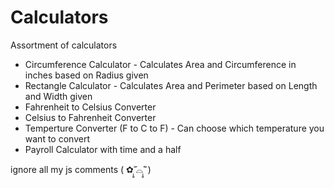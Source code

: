# Calculators
Assortment of calculators
- Circumference Calculator - Calculates Area and Circumference in inches based on Radius given 
- Rectangle Calculator - Calculates Area and Perimeter based on Length and Width given
- Fahrenheit to Celsius Converter 
- Celsius to Fahrenheit Converter
- Temperture Converter (F to C to F) - Can choose which temperature you want to convert
- Payroll Calculator with time and a half


ignore all my js comments ( ✿˃̣̣̥᷄⌓˂̣̣̥᷅ )
